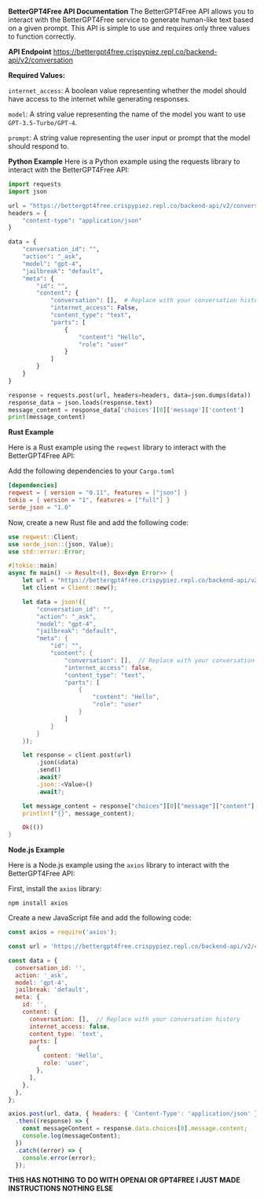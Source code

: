 **BetterGPT4Free API Documentation**
The BetterGPT4Free API allows you to interact with the BetterGPT4Free service to generate human-like text based on a given prompt. This API is simple to use and requires only three values to function correctly.

**API Endpoint**
https://bettergpt4free.crispypiez.repl.co/backend-api/v2/conversation

**Required Values:**

`internet_access`: A boolean value representing whether the model should have access to the internet while generating responses.

`model`: A string value representing the name of the model you want to use `GPT-3.5-Turbo/GPT-4`.

`prompt`: A string value representing the user input or prompt that the model should respond to.

**Python Example**
Here is a Python example using the requests library to interact with the BetterGPT4Free API:

```python
import requests
import json

url = "https://bettergpt4free.crispypiez.repl.co/backend-api/v2/conversation"
headers = {
    "content-type": "application/json"
}

data = {
    "conversation_id": "",
    "action": "_ask",
    "model": "gpt-4",
    "jailbreak": "default",
    "meta": {
        "id": "",
        "content": {
            "conversation": [],  # Replace with your conversation history
            "internet_access": False,
            "content_type": "text",
            "parts": [
                {
                    "content": "Hello",
                    "role": "user"
                }
            ]
        }
    }
}

response = requests.post(url, headers=headers, data=json.dumps(data))
response_data = json.loads(response.text)
message_content = response_data['choices'][0]['message']['content']
print(message_content)
```
**Rust Example**

Here is a Rust example using the `reqwest` library to interact with the BetterGPT4Free API:

Add the following dependencies to your `Cargo.toml`
```toml
[dependencies]
reqwest = { version = "0.11", features = ["json"] }
tokio = { version = "1", features = ["full"] }
serde_json = "1.0"
```
Now, create a new Rust file and add the following code:
```rust
use reqwest::Client;
use serde_json::{json, Value};
use std::error::Error;

#[tokio::main]
async fn main() -> Result<(), Box<dyn Error>> {
    let url = "https://bettergpt4free.crispypiez.repl.co/backend-api/v2/conversation";
    let client = Client::new();

    let data = json!({
        "conversation_id": "",
        "action": "_ask",
        "model": "gpt-4",
        "jailbreak": "default",
        "meta": {
            "id": "",
            "content": {
                "conversation": [],  // Replace with your conversation history
                "internet_access": false,
                "content_type": "text",
                "parts": [
                    {
                        "content": "Hello",
                        "role": "user"
                    }
                ]
            }
        }
    });

    let response = client.post(url)
        .json(&data)
        .send()
        .await?
        .json::<Value>()
        .await?;

    let message_content = response["choices"][0]["message"]["content"].as_str().unwrap();
    println!("{}", message_content);

    Ok(())
}
```

**Node.js Example**

Here is a Node.js example using the `axios` library to interact with the BetterGPT4Free API:

First, install the `axios` library:

`npm install axios`


Create a new JavaScript file and add the following code:
```javascript
const axios = require('axios');

const url = 'https://bettergpt4free.crispypiez.repl.co/backend-api/v2/conversation';

const data = {
  conversation_id: '',
  action: '_ask',
  model: 'gpt-4',
  jailbreak: 'default',
  meta: {
    id: '',
    content: {
      conversation: [],  // Replace with your conversation history
      internet_access: false,
      content_type: 'text',
      parts: [
        {
          content: 'Hello',
          role: 'user',
        },
      ],
    },
  },
};

axios.post(url, data, { headers: { 'Content-Type': 'application/json' } })
  .then((response) => {
    const messageContent = response.data.choices[0].message.content;
    console.log(messageContent);
  })
  .catch((error) => {
    console.error(error);
  });
```
**THIS HAS NOTHING TO DO WITH OPENAI OR GPT4FREE I JUST MADE INSTRUCTIONS NOTHING ELSE**
